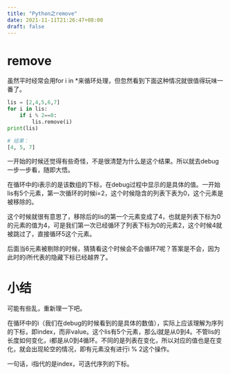 ```yaml
---
title: "Python之remove"
date: 2021-11-11T21:26:47+08:00
draft: false
---
```


# remove
虽然平时经常会用for i in *来循环处理，但忽然看到下面这种情况就很值得玩味一番了。

```py
lis = [2,4,5,6,7]
for i in lis:
    if i % 2==0:
        lis.remove(i)
print(lis)

# 结果：
[4, 5, 7]
```

一开始的时候还觉得有些奇怪，不是很清楚为什么是这个结果。所以就去debug一步一步看，随即大悟。

在循环中的i表示的是该数组的下标，在debug过程中显示的是具体的值。一开始lis有5个元素，第一次循环的时候i=2，这个时候隐含的列表下表为0，这个元素是被移除的。

这个时候就很有意思了，移除后的lis的第一个元素变成了4，也就是列表下标为0的元素的值为4，可是我们第一次已经循环了列表下标为0的元素2，这个时候4就被跳过了，直接循环5这个元素。

后面当6元素被剔除的时候，猜猜看这个时候会不会循环7呢？答案是不会，因为此时的i所代表的隐藏下标已经越界了。

# 小结
可能有些乱，重新理一下吧。

在循环中的i（我们在debug的时候看到的是具体的数值），实际上应该理解为序列的下标，即index，而非value。这个lis有5个元素，那么i就是从0到4。不管lis的长度如何变化，i都是从0到4循环。不同的是列表在变化，所以对应的值也是在变化，就会出现轮空的情况，即有元素没有进行i % 2这个操作。

一句话，i指代的是index，可迭代序列的下标。